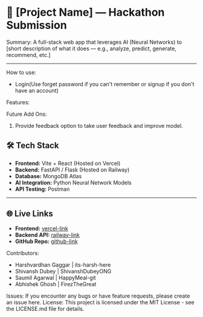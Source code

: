 # 🚀 [Project Name] — Hackathon Submission

Summary: 
A full-stack web app that leverages AI (Neural Networks) to [short description of what it does — e.g., analyze, predict, generate, recommend, etc.]

---

How to use:
- Login(Use forget password if you can't remember or signup if you don't have an account)


Features:


Future Add Ons:
1. Provide feedback option to take user feedback and improve model.






## 🛠️ Tech Stack

- **Frontend:** Vite + React (Hosted on Vercel)
- **Backend:** FastAPI / Flask (Hosted on Railway)
- **Database:** MongoDB Atlas
- **AI Integration:** Python Neural Network Models
- **API Testing:** Postman

---

## 🌐 Live Links

- **Frontend:** [vercel-link](https://your-project.vercel.app)
- **Backend API:** [railway-link](https://your-api.up.railway.app)
- **GitHub Repo:** [github-link](https://github.com/your/repo)



Contributors: 
- Harshvardhan Gaggar  | its-harsh-here
- Shivansh Dubey       | ShivanshDubeyONG
- Saumil Agarwal       | HappyMeal-git
- Abhishek Ghosh       | FirezTheGreat


Issues: If you encounter any bugs or have feature requests, please create an issue here.
License: This project is licensed under the MIT License - see the LICENSE.md file for details.
